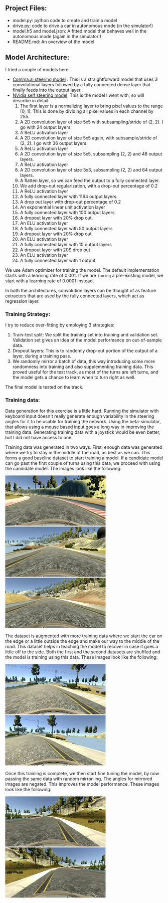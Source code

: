 ## Project Files:
* model.py: python code to create and train a model
* drive.py: code to drive a car in autonomous mode (in the simulator!)
* model.h5 and model.json: A fitted model that behaves well in the autonomous mode (again in the simulator!)
* README.md: An overview of the model

## Model Architecture:
I tried a couple of models here.
* [Comma.ai steering model](https://github.com/commaai/research/blob/master/train_steering_model.py) : This is a straightforward model that uses 3 convolutional layers followed by a fully connected dense layer that finally feeds into the output layer.
* [NVidia self steering model](https://images.nvidia.com/content/tegra/automotive/images/2016/solutions/pdf/end-to-end-dl-using-px.pdf): This is the model I went with, so will describe in detail:
  1. The first layer is a normalizing layer to bring pixel values to the range [0, 1]. This is done by dividing all pixel values in each channel by 255. 
  2. A 2D convolution layer of size 5x5 with subsampling/stride of (2, 2). I go with 24 output layers.
  3. A ReLU activation layer
  4. A 2D convolution layer of size 5x5 again, with subsample/stride of (2, 2). I go with 36 output layers.
  5. A ReLU activation layer
  6. A 2D convolution layer of size 5x5, subsampling (2, 2) and 48 output layers.
  7. A ReLU activation layer
  8. A 2D convolution layer of size 3x3, subsampling (2, 2) and 64 output layers.
  9. A flatten layer, so we can feed the output to a fully connected layer.
  10. We add drop-out regularization, with a drop-out percentage of 0.2
  11. A ReLU activation layer
  12. A fully connected layer with 1164 output layers.
  13. A drop out layer with drop-out percentage of 0.2
  14. An exponential linear unit activation layer
  15. A fully connected layer with 100 output layers.
  16. A dropout layer with 20% drop out.
  17. An ELU activation layer
  18. A fully connected layer with 50 output layers
  19. A dropout layer with 20% drop out
  20. An ELU activation layer
  21. A fully connected layer with 10 output layers
  22. A dropout layer with 20$ drop out
  23. An ELU activation layer
  24. A fully connected layer with 1 output

We use Adam optimizer for training the model. The default implementation starts with a learning rate of 0.001. If we are `tuning` a pre-existing model, we start with a learning rate of 0.0001 instead.

In both the architectures, convolution layers can be thought of as feature extractors that are used by the fully connected layers, which act as regression layer. 

### Training Strategy:
I try to reduce over-fitting by employing 3 strategies:
  1. Train-test split: We split the training set into training and validation set. Validation set gives an idea of the model performance on out-of-sample data.
  2. Dropout layers: This is to randomly drop-out portion of the output of a layer, during a training pass.
  3. We randomly mirror a batch of data, this way introducing some more randomness into training and also supplementing training data. This proved useful for the test track, as most of the turns are left turns, and the model gets a chance to learn when to turn right as well.

The final model is tested on the track. 

### Training data:
Data generation for this exercise is a little hard. Running the simulator with keyboard input doesn't really generate enough variability in the steering angles for it to be usable for training the network. Using the beta-simulator, that allows using a mouse based input goes a long way in improving the training data. Generating training data with a joystick would be even better, but I did not have access to one. 

Training data was generated in two ways. First, enough data was generated where we try to stay in the middle of the road, as best as we can. This forms a good baseline dataset to start training a model. If a candidate model can go past the first couple of turns using this data, we proceed with using the candidate model. The images look like the following:

![image 1](images/middle_1.jpg)
![image_2](images/middle_2.jpg)
![image_3](images/middle_3.jpg)

The dataset is augmented with more training data where we start the car on the edge or a little outside the edge and make our way to the middle of the road. This dataset helps in teaching the model to recover in case it goes a little off to the side. Both the first and the second datasets are shuffled and the model is training using this data. These images look like the following:

![image_1](images/side_1.jpg)
![image_2](images/side_2.jpg)

Once this training is complete, we then start fine tuning the model, by now passing the same data with random mirror-ing. The angles for mirrored images are negated. This improves the model performance. These images look like the following:

![original image](images/orig_1.jpg)
![mirrored image](images/mirror_1.jpg)




